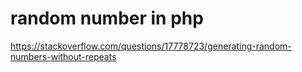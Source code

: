 # random number in php
https://stackoverflow.com/questions/17778723/generating-random-numbers-without-repeats